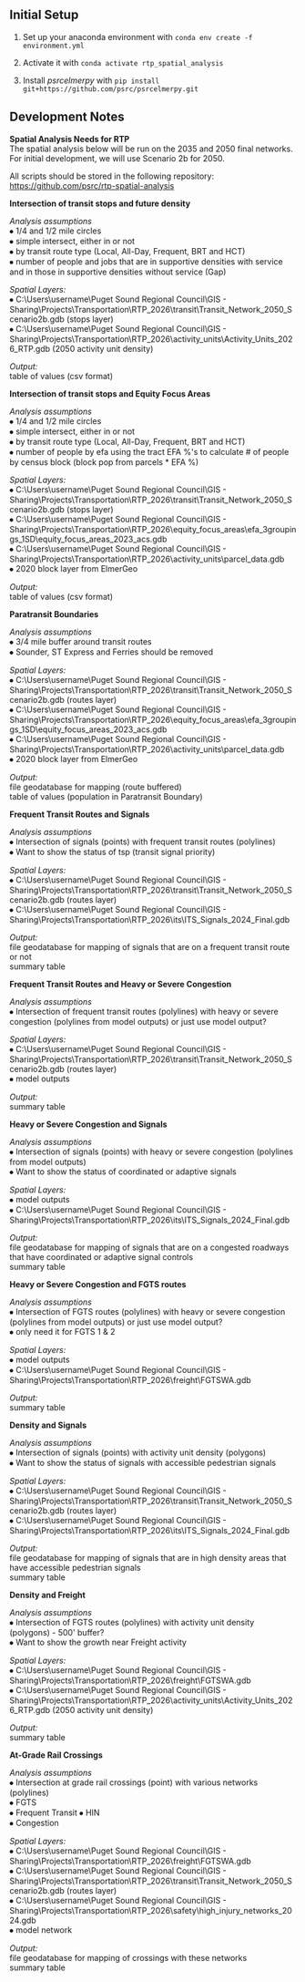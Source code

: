 ## Initial Setup
1. Set up your anaconda environment with `conda env create -f environment.yml`

1. Activate it with `conda activate rtp_spatial_analysis`

1. Install _psrcelmerpy_ with `pip install git+https://github.com/psrc/psrcelmerpy.git`

## Development Notes
**Spatial Analysis Needs for RTP**  
The spatial analysis below will be run on the 2035 and 2050 final networks. For initial development, we will use Scenario 2b for 2050.

All scripts should be stored in the following repository: https://github.com/psrc/rtp-spatial-analysis

**Intersection of transit stops and future density**

*Analysis assumptions*  
⦁	1/4 and 1/2 mile circles  
⦁	simple intersect, either in or not  
⦁	by transit route type (Local, All-Day, Frequent, BRT and HCT)  
⦁	number of people and jobs that are in supportive densities with service and in those in supportive densities without service (Gap)  

*Spatial Layers:*  
⦁	C:\Users\username\Puget Sound Regional Council\GIS - Sharing\Projects\Transportation\RTP_2026\transit\Transit_Network_2050_Scenario2b.gdb (stops layer)  
⦁	C:\Users\username\Puget Sound Regional Council\GIS - Sharing\Projects\Transportation\RTP_2026\activity_units\Activity_Units_2026_RTP.gdb (2050 activity unit density)  

*Output:*  
table of values (csv format)  

**Intersection of transit stops and Equity Focus Areas**  

*Analysis assumptions*  
⦁	1/4 and 1/2 mile circles  
⦁	simple intersect, either in or not  
⦁	by transit route type (Local, All-Day, Frequent, BRT and HCT)  
⦁	number of people by efa using the tract EFA %'s to calculate # of people by census block (block pop from parcels * EFA %)  

*Spatial Layers:*  
⦁	C:\Users\username\Puget Sound Regional Council\GIS - Sharing\Projects\Transportation\RTP_2026\transit\Transit_Network_2050_Scenario2b.gdb (stops layer)  
⦁	C:\Users\username\Puget Sound Regional Council\GIS - Sharing\Projects\Transportation\RTP_2026\equity_focus_areas\efa_3groupings_1SD\equity_focus_areas_2023_acs.gdb  
⦁	C:\Users\username\Puget Sound Regional Council\GIS - Sharing\Projects\Transportation\RTP_2026\activity_units\parcel_data.gdb  
⦁	2020 block layer from ElmerGeo  

*Output:*  
table of values (csv format)

**Paratransit Boundaries**

*Analysis assumptions*  
⦁	3/4 mile buffer around transit routes  
⦁	Sounder, ST Express and Ferries should be removed  

*Spatial Layers:*  
⦁	C:\Users\username\Puget Sound Regional Council\GIS - Sharing\Projects\Transportation\RTP_2026\transit\Transit_Network_2050_Scenario2b.gdb (routes layer)  
⦁	C:\Users\username\Puget Sound Regional Council\GIS - Sharing\Projects\Transportation\RTP_2026\equity_focus_areas\efa_3groupings_1SD\equity_focus_areas_2023_acs.gdb  
⦁	C:\Users\username\Puget Sound Regional Council\GIS - Sharing\Projects\Transportation\RTP_2026\activity_units\parcel_data.gdb  
⦁	2020 block layer from ElmerGeo  

*Output:*  
file geodatabase for mapping (route buffered)  
table of values (population in Paratransit Boundary)  

**Frequent Transit Routes and Signals**  

*Analysis assumptions*  
⦁	Intersection of signals (points) with frequent transit routes (polylines)  
⦁	Want to show the status of tsp (transit signal priority)  

*Spatial Layers:*  
⦁	C:\Users\username\Puget Sound Regional Council\GIS - Sharing\Projects\Transportation\RTP_2026\transit\Transit_Network_2050_Scenario2b.gdb (routes layer)  
⦁	C:\Users\username\Puget Sound Regional Council\GIS - Sharing\Projects\Transportation\RTP_2026\its\ITS_Signals_2024_Final.gdb  

*Output:*  
file geodatabase for mapping of signals that are on a frequent transit route or not  
summary table  

**Frequent Transit Routes and Heavy or Severe Congestion** 

*Analysis assumptions*  
⦁	Intersection of frequent transit routes (polylines) with heavy or severe congestion (polylines from model outputs) or just use model output?  

*Spatial Layers:*  
⦁	C:\Users\username\Puget Sound Regional Council\GIS - Sharing\Projects\Transportation\RTP_2026\transit\Transit_Network_2050_Scenario2b.gdb (routes layer)  
⦁	model outputs  

*Output:*  
summary table  

**Heavy or Severe Congestion and Signals**  

*Analysis assumptions*  
⦁	Intersection of signals (points) with heavy or severe congestion (polylines from model outputs)  
⦁	Want to show the status of coordinated or adaptive signals  

*Spatial Layers:*  
⦁	model outputs  
⦁	C:\Users\username\Puget Sound Regional Council\GIS - Sharing\Projects\Transportation\RTP_2026\its\ITS_Signals_2024_Final.gdb  

*Output:*  
file geodatabase for mapping of signals that are on a congested roadways that have coordinated or adaptive signal controls  
summary table  

**Heavy or Severe Congestion and FGTS routes**  

*Analysis assumptions*  
⦁	Intersection of FGTS routes (polylines) with heavy or severe congestion (polylines from model outputs) or just use model output?  
⦁	only need it for FGTS 1 & 2  

*Spatial Layers:*  
⦁	model outputs  
⦁	C:\Users\username\Puget Sound Regional Council\GIS - Sharing\Projects\Transportation\RTP_2026\freight\FGTSWA.gdb  

*Output:*  
summary table  

**Density and Signals**  

*Analysis assumptions*  
⦁	Intersection of signals (points) with activity unit density (polygons)  
⦁	Want to show the status of signals with accessible pedestrian signals  

*Spatial Layers:*  
⦁	C:\Users\username\Puget Sound Regional Council\GIS - Sharing\Projects\Transportation\RTP_2026\transit\Transit_Network_2050_Scenario2b.gdb (routes layer)  
⦁	C:\Users\username\Puget Sound Regional Council\GIS - Sharing\Projects\Transportation\RTP_2026\its\ITS_Signals_2024_Final.gdb  

*Output:*  
file geodatabase for mapping of signals that are in high density areas that have accessible pedestrian signals  
summary table  

**Density and Freight**  

*Analysis assumptions*  
⦁	Intersection of FGTS routes (polylines) with activity unit density (polygons) - 500' buffer?  
⦁	Want to show the growth near Freight activity  

*Spatial Layers:*  
⦁	C:\Users\username\Puget Sound Regional Council\GIS - Sharing\Projects\Transportation\RTP_2026\freight\FGTSWA.gdb  
⦁	C:\Users\username\Puget Sound Regional Council\GIS - Sharing\Projects\Transportation\RTP_2026\activity_units\Activity_Units_2026_RTP.gdb (2050 activity unit density)  

*Output:*  
summary table  

**At-Grade Rail Crossings**  

*Analysis assumptions*  
⦁	Intersection at grade rail crossings (point) with various networks (polylines)  
⦁	FGTS  
⦁	Frequent Transit 
⦁	HIN  
⦁	Congestion  

*Spatial Layers:*  
⦁	C:\Users\username\Puget Sound Regional Council\GIS - Sharing\Projects\Transportation\RTP_2026\freight\FGTSWA.gdb  
⦁	C:\Users\username\Puget Sound Regional Council\GIS - Sharing\Projects\Transportation\RTP_2026\transit\Transit_Network_2050_Scenario2b.gdb (routes layer)  
⦁	C:\Users\username\Puget Sound Regional Council\GIS - Sharing\Projects\Transportation\RTP_2026\safety\high_injury_networks_2024.gdb  
⦁	model network  

*Output:*  
file geodatabase for mapping of crossings with these networks  
summary table  
